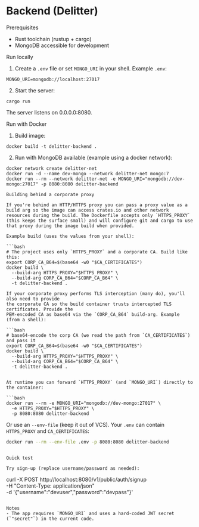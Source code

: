 # Backend (Delitter)

Prerequisites
- Rust toolchain (rustup + cargo)
- MongoDB accessible for development

Run locally

1. Create a `.env` file or set `MONGO_URI` in your shell. Example `.env`:

```
MONGO_URI=mongodb://localhost:27017
```

2. Start the server:

```
cargo run
```

The server listens on 0.0.0.0:8080.

Run with Docker

1. Build image:

```
docker build -t delitter-backend .
```

2. Run with MongoDB available (example using a docker network):

```
docker network create delitter-net
docker run -d --name dev-mongo --network delitter-net mongo:7
docker run --rm --network delitter-net -e MONGO_URI="mongodb://dev-mongo:27017" -p 8080:8080 delitter-backend

Building behind a corporate proxy

If you're behind an HTTP/HTTPS proxy you can pass a proxy value as a build arg so the image can access crates.io and other network resources during the build. The Dockerfile accepts only `HTTPS_PROXY` (this keeps the surface small) and will configure git and cargo to use that proxy during the image build when provided.

Example build (uses the values from your shell):

```bash
# The project uses only `HTTPS_PROXY` and a corporate CA. Build like this:
export CORP_CA_B64=$(base64 -w0 "$CA_CERTIFICATES")
docker build \
  --build-arg HTTPS_PROXY="$HTTPS_PROXY" \
  --build-arg CORP_CA_B64="$CORP_CA_B64" \
  -t delitter-backend .

If your corporate proxy performs TLS interception (many do), you'll also need to provide
the corporate CA so the build container trusts intercepted TLS certificates. Provide the
PEM-encoded CA as base64 via the `CORP_CA_B64` build-arg. Example (from a shell):

```bash
# base64-encode the corp CA (we read the path from `CA_CERTIFICATES`) and pass it
export CORP_CA_B64=$(base64 -w0 "$CA_CERTIFICATES")
docker build \
  --build-arg HTTPS_PROXY="$HTTPS_PROXY" \
  --build-arg CORP_CA_B64="$CORP_CA_B64" \
  -t delitter-backend .
```
```

At runtime you can forward `HTTPS_PROXY` (and `MONGO_URI`) directly to the container:

```bash
docker run --rm -e MONGO_URI="mongodb://dev-mongo:27017" \
  -e HTTPS_PROXY="$HTTPS_PROXY" \
  -p 8080:8080 delitter-backend
```

Or use an `--env-file` (keep it out of VCS). Your `.env` can contain `HTTPS_PROXY` and `CA_CERTIFICATES`:

```bash
docker run --rm --env-file .env -p 8080:8080 delitter-backend
```
```

Quick test

Try sign-up (replace username/password as needed):

```
curl -X POST http://localhost:8080/v1/public/auth/signup \
  -H "Content-Type: application/json" \
  -d '{"username":"devuser","password":"devpass"}'
```

Notes
- The app requires `MONGO_URI` and uses a hard-coded JWT secret (`"secret"`) in the current code.
